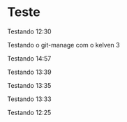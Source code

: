 # Teste

Testando 12:30

Testando o git-manage com o kelven 3

Testando 14:57

Testando 13:39

Testando 13:35

Testando 13:33

Testando 12:25